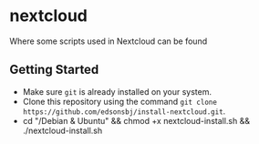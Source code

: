 # nextcloud
Where some scripts used in Nextcloud can be found

## Getting Started

- Make sure `git` is already installed on your system.
- Clone this repository using the command `git clone https://github.com/edsonsbj/install-nextcloud.git`.
- cd "/Debian & Ubuntu" && chmod +x nextcloud-install.sh && ./nextcloud-install.sh
